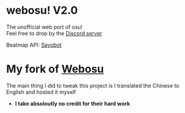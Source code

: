 # webosu! V2.0
The unofficial web port of osu!<br>
Feel free to drop by the [Discord server](https://discord.gg/gHgcR92QMy)

Beatmap API: [Sayobot](https://osu.sayobot.cn)

# My fork of [Webosu](https://github.com/111116/webosu)
The main thing I did to tweak this project is I translated the Chinese to English and hosted it myself
+ **I take absoloutly no credit for their hard work**
